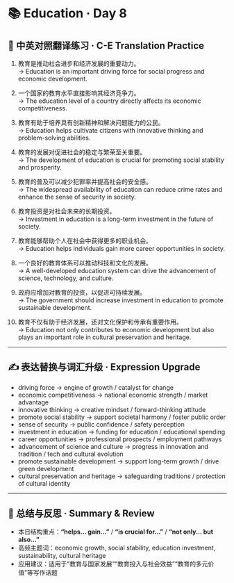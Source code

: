 # 📚 Education · Day 8

## 📖 中英对照翻译练习 · C-E Translation Practice

1. 教育是推动社会进步和经济发展的重要动力。  
   → Education is an important driving force for social progress and economic development.

2. 一个国家的教育水平直接影响其经济竞争力。  
   → The education level of a country directly affects its economic competitiveness.

3. 教育有助于培养具有创新精神和解决问题能力的公民。  
   → Education helps cultivate citizens with innovative thinking and problem-solving abilities.

4. 教育的发展对促进社会的稳定与繁荣至关重要。  
   → The development of education is crucial for promoting social stability and prosperity.

5. 教育的普及可以减少犯罪率并提高社会的安全感。  
   → The widespread availability of education can reduce crime rates and enhance the sense of security in society.

6. 教育投资是对社会未来的长期投资。  
   → Investment in education is a long-term investment in the future of society.

7. 教育能够帮助个人在社会中获得更多的职业机会。  
   → Education helps individuals gain more career opportunities in society.

8. 一个良好的教育体系可以推动科技和文化的发展。  
   → A well-developed education system can drive the advancement of science, technology, and culture.

9. 政府应增加对教育的投资，以促进可持续发展。  
   → The government should increase investment in education to promote sustainable development.

10. 教育不仅有助于经济发展，还对文化保护和传承有重要作用。  
    → Education not only contributes to economic development but also plays an important role in cultural preservation and heritage.

---

## ✍️ 表达替换与词汇升级 · Expression Upgrade

- driving force → engine of growth / catalyst for change  
- economic competitiveness → national economic strength / market advantage  
- innovative thinking → creative mindset / forward-thinking attitude  
- promote social stability → support societal harmony / foster public order  
- sense of security → public confidence / safety perception  
- investment in education → funding for education / educational spending  
- career opportunities → professional prospects / employment pathways  
- advancement of science and culture → progress in innovation and tradition / tech and cultural evolution  
- promote sustainable development → support long-term growth / drive green development  
- cultural preservation and heritage → safeguarding traditions / protection of cultural identity

---

## 🧠 总结与反思 · Summary & Review

- 本日结构重点：**“helps... gain…”** / **“is crucial for…”** / **“not only... but also…”**  
- 高频主题词：economic growth, social stability, education investment, sustainability, cultural heritage  
- 应用建议：适用于“教育与国家发展”“教育投入与社会效益”“教育的多元价值”等写作话题
